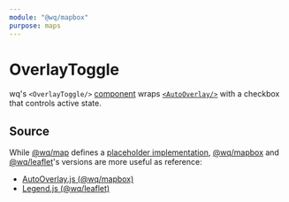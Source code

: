```yaml
---
module: "@wq/mapbox"
purpose: maps
---
```


# OverlayToggle

wq's `<OverlayToggle/>` [component] wraps [`<AutoOverlay/>`][AutoOverlay] with a checkbox that controls active state.

## Source

While [@wq/map] defines a [placeholder implementation][map-src], [@wq/mapbox] and [@wq/leaflet]'s versions are more useful as reference:

 * [AutoOverlay.js (@wq/mapbox)][mapbox-src]
 * [Legend.js (@wq/leaflet)][leaflet-src]

[component]: ./index.md
[AutoOverlay]: ./AutoOverlay.md
[@wq/map]: ../@wq/map.md
[@wq/mapbox]: ../@wq/mapbox.md
[@wq/leaflet]: https://github.com/wq/wq.app/tree/main/packages/leaflet

[map-src]: https://github.com/wq/wq.app/blob/main/packages/map/src/components/Legend.js
[mapbox-src]: https://github.com/wq/wq.app/blob/main/packages/mapbox/src/components/OverlayToggle.js
[leaflet-src]: https://github.com/wq/wq.app/blob/main/packages/leaflet/src/components/Legend.js
